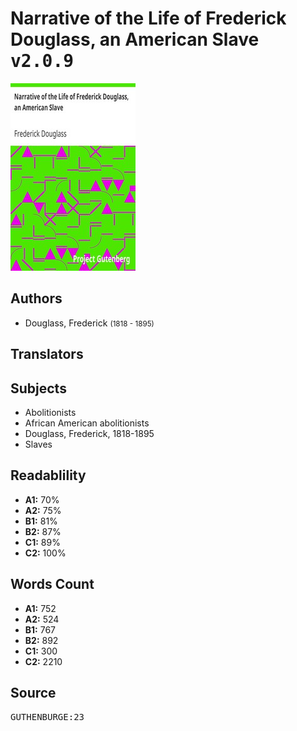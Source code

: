 # Narrative of the Life of Frederick Douglass, an American Slave <kbd>v2.0.9</kbd>

![](./cover.medium.jpg "")

## Authors


 - Douglass, Frederick <small>(1818 - 1895)</small>

## Translators



## Subjects


 - Abolitionists
 - African American abolitionists
 - Douglass, Frederick, 1818-1895
 - Slaves

## Readablility


 - **A1:** 70%
 - **A2:** 75%
 - **B1:** 81%
 - **B2:** 87%
 - **C1:** 89%
 - **C2:** 100%

## Words Count


 - **A1:** 752
 - **A2:** 524
 - **B1:** 767
 - **B2:** 892
 - **C1:** 300
 - **C2:** 2210

## Source


<kbd>GUTHENBURGE:23</kbd>
